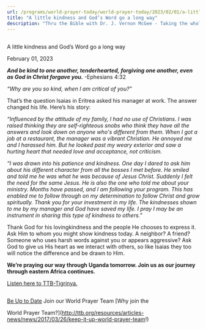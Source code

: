 ```yaml
---
url: /programs/world-prayer-today/world-prayer-today/2023/02/01/a-little-kindness-and-god-s-word-go-a-long-way
title: "A little kindness and God’s Word go a long way"
description: "Thru the Bible with Dr. J. Vernon McGee - Taking the whole Word to the whole world"
---
```







## 
 A little kindness and God’s Word go a long way


February 01, 2023




***And be kind to one another, tenderhearted, forgiving one another, even as God in Christ forgave you.*** -Ephesians 4:32

*“Why are you so kind, when I am critical of you?”*

That’s the question Isaias in Eritrea asked his manager at work. The answer changed his life. Here’s his story:

*“Influenced by the attitude of my family, I had no use of Christians. I was raised thinking they are self-righteous snobs who think they have all the answers and look down on anyone who's different from them. When I got a job at a restaurant, the manager was a vibrant Christian. He annoyed me and I harassed him. But he looked past my weary exterior and saw a hurting heart that needed love and acceptance, not criticism.* 

*“I was drawn into his patience and kindness. One day I dared to ask him about his different character from all the bosses I met before. He smiled and told me he was what he was because of Jesus Christ. Suddenly I felt the need for the same Jesus. He is also the one who told me about your ministry. Months have passed, and I am following your program. This has enabled me to follow through on my determination to follow Christ and grow spiritually. Thank you for your investment in my life. The kindnesses shown to me by my manager and God have saved my life. I pray I may be an instrument in sharing this type of kindness to others.”*

Thank God for his lovingkindness and the people He chooses to express it. Ask Him to whom you might show kindness today. A neighbor? A friend? Someone who uses harsh words against you or appears aggressive? Ask God to give us His heart as we interact with others, so like Isaias they too will notice the difference and be drawn to Him.

**We’re praying our way through Uganda tomorrow. Join us as our journey through eastern Africa continues.**

[Listen here to TTB-Tigrinya.](https://ttb.twr.org/home/day,0415/language,TIR)







## 




[Be Up to Date](http://feeds.feedburner.com/WorldPrayerToday "World Prayer Today RSS Feed")
Join our World Prayer Team
[Why join the  

World Prayer Team?](http://ttb.org/resources/articles-news/news/2017/03/26/keep-it-up-world-prayer-team!)




